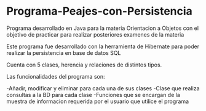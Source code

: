 # Programa-Peajes-con-Persistencia
Programa desarrollado en Java para la materia Orientacion a Objetos con el objetivo de practicar para realizar posteriores examenes de la materia

Este programa fue desarrollado con la herramienta de Hibernate para poder realizar la persistencia en base de datos SQL

Cuenta con 5 clases, herencia y relaciones de distintos tipos.

Las funcionalidades del programa son:

-Añadir, modificar y eliminar para cada una de sus clases
-Clase que realiza consultas a la BD para cada clase 
-Funciones que se encargan de la muestra de informacion requerida por el usuario que utilice el programa

